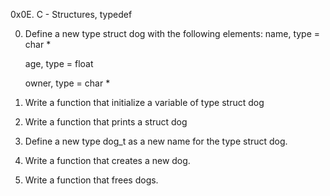 0x0E. C - Structures, typedef

0. Define a new type struct dog with the following elements:
	name, type = char *

	age, type = float

	owner, type = char *

1. Write a function that initialize a variable of type struct dog

2. Write a function that prints a struct dog

3. Define a new type dog_t as a new name for the type struct dog.

4. Write a function that creates a new dog.

5. Write a function that frees dogs.
